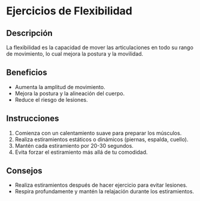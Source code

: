 # Ejercicios de Flexibilidad

## Descripción
La flexibilidad es la capacidad de mover las articulaciones en todo su rango de movimiento, lo cual mejora la postura y la movilidad.

## Beneficios
- Aumenta la amplitud de movimiento.
- Mejora la postura y la alineación del cuerpo.
- Reduce el riesgo de lesiones.

## Instrucciones
1. Comienza con un calentamiento suave para preparar los músculos.
2. Realiza estiramientos estáticos o dinámicos (piernas, espalda, cuello).
3. Mantén cada estiramiento por 20-30 segundos.
4. Evita forzar el estiramiento más allá de tu comodidad.

## Consejos
- Realiza estiramientos después de hacer ejercicio para evitar lesiones.
- Respira profundamente y mantén la relajación durante los estiramientos.
